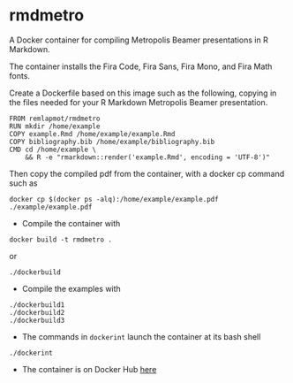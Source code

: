# rmdmetro
A Docker container for compiling Metropolis Beamer presentations in R Markdown.

The container installs the Fira Code, Fira Sans, Fira Mono, and Fira Math fonts.

Create a Dockerfile based on this image such as the following, copying in the files needed for your R Markdown Metropolis Beamer presentation.
```
FROM remlapmot/rmdmetro
RUN mkdir /home/example
COPY example.Rmd /home/example/example.Rmd
COPY bibliography.bib /home/example/bibliography.bib 
CMD cd /home/example \ 
    && R -e "rmarkdown::render('example.Rmd', encoding = 'UTF-8')"
```

Then copy the compiled pdf from the container, with a docker cp command such as
```
docker cp $(docker ps -alq):/home/example/example.pdf ./example/example.pdf
```

* Compile the container with
```
docker build -t rmdmetro .
```
or 
```
./dockerbuild
```

* Compile the examples with
```
./dockerbuild1
./dockerbuild2
./dockerbuild3
```

* The commands in `dockerint` launch the container at its bash shell
```
./dockerint
```

* The container is on Docker Hub [here](https://hub.docker.com/r/remlapmot/rmdmetro)